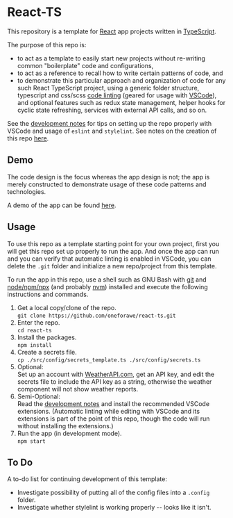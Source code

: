 # React-TS

This repository is a template for [React](https://react.dev) app projects
written in [TypeScript](https://www.typescriptlang.org).

The purpose of this repo is:

* to act as a template to easily start new projects without re-writing common
  "boilerplate" code and configurations,
* to act as a reference to recall how to write certain patterns of code, and
* to demonstrate this particular approach and organization of code for any such
  React TypeScript project, using a generic folder structure, typescript and
  css/scss [code linting](./docs/Development.md) (geared for usage with
  [VSCode](https://code.visualstudio.com/)), and optional features such as redux
  state management, helper hooks for cyclic state refreshing, services with
  external API calls, and so on.

See the [development notes](./docs/Development.md) for tips on setting up the
repo properly with VSCode and usage of `eslint` and `stylelint`.  See notes on
the creation of this repo [here](./docs/Creation.md).

## Demo

The code design is the focus whereas the app design is not; the app is merely
constructed to demonstrate usage of these code patterns and technologies.

A demo of the app can be found
[here](https://www.andrew-forrester.com/demos/react-ts/).

## Usage

To use this repo as a template starting point for your own project, first you
will get this repo set up properly to run the app.  And once the app can run and
you can verify that automatic linting is enabled in VSCode, you can delete the
`.git` folder and initialize a new repo/project from this template.

To run the app in this repo, use a shell such as GNU Bash with
[git](https://git-scm.com) and [node/npm/npx](https://nodejs.org) (and probably
[nvm](https://github.com/nvm-sh/nvm)) installed and execute the following
instructions and commands.

1. Get a local copy/clone of the repo.  
   `git clone https://github.com/oneforawe/react-ts.git`
2. Enter the repo.  
   `cd react-ts`
3. Install the packages.  
   `npm install`
4. Create a secrets file.  
   `cp ./src/config/secrets_template.ts ./src/config/secrets.ts`
5. Optional:  
   Set up an account with [WeatherAPI.com](https://www.weatherapi.com/), get an
   API key, and edit the secrets file to include the API key as a string,
   otherwise the weather component will not show weather reports.
6. Semi-Optional:  
   Read the [development notes](./docs/Development.md) and install the
   recommended VSCode extensions.  (Automatic linting while editing with VSCode
   and its extensions is part of the point of this repo, though the code will
   run without installing the extensions.)
7. Run the app (in development mode).  
   `npm start`

## To Do

A to-do list for continuing development of this template:

* Investigate possibility of putting all of the config files into a `.config`
  folder.
* Investigate whether stylelint is working properly -- looks like it isn't.

